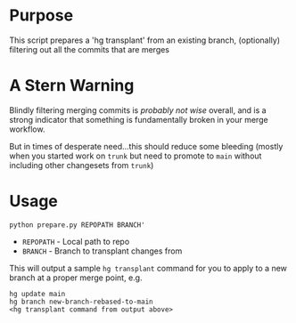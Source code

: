 # Purpose

This script prepares a 'hg transplant' from an existing branch, (optionally) filtering out all the commits that are merges

# A Stern Warning

Blindly filtering merging commits is *probably not wise* overall, and is a strong indicator that something is fundamentally broken in your merge workflow.  

But in times of desperate need...this should reduce some bleeding (mostly when you started work on `trunk` but need to promote to `main` without including other changesets from `trunk`)

# Usage

```
python prepare.py REPOPATH BRANCH'
```
* `REPOPATH` - Local path to repo
* `BRANCH` - Branch to transplant changes from

This will output a sample `hg transplant` command for you to apply to a new branch at a proper merge point, e.g.

```
hg update main
hg branch new-branch-rebased-to-main
<hg transplant command from output above>
```
